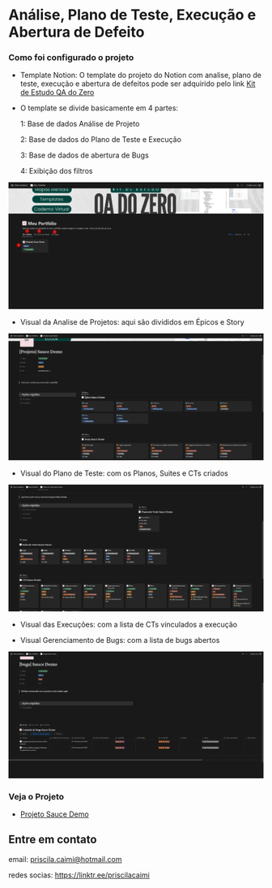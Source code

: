 # Análise, Plano de Teste, Execução e Abertura de Defeito


### Como foi configurado o projeto


- Template Notion: O template do projeto do Notion com analise, plano de teste, execução e abertura de defeitos pode ser adquirido pelo link [Kit de Estudo QA do Zero](https://priscilacaimi.notion.site/Kit-de-Estudo-QA-do-Zero-5d619cbbe23749818d6bb8cdbfa5f1ec)


- O template se divide basicamente em 4 partes: 

    1: Base de dados Análise de Projeto

    2: Base de dados do Plano de Teste e Execução

    3: Base de dados de abertura de Bugs

    4: Exibição dos filtros 

<img src="./img/overview.png">


- Visual da Analise de Projetos: aqui são divididos em Épicos e Story
<img src="./img/projeto.png">

- Visual do Plano de Teste: com os Planos, Suites e CTs criados
<img src="./img/plano.png">

- Visual das Execuções: com a lista de CTs vinculados a execução

- Visual Gerenciamento de Bugs: com a lista de bugs abertos
<img src="./img/bug.png">


### Veja o Projeto

- [Projeto Sauce Demo](https://priscilacaimi.notion.site/8294974997d6440c8e4bf86551465efd?v=5cdd8975320c4107a52df19c7b5b77a1)



## Entre em contato 

email: priscila.caimi@hotmail.com

redes socias: https://linktr.ee/priscilacaimi